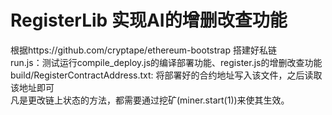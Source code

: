 # RegisterLib 实现AI的增删改查功能
根据https://github.com/cryptape/ethereum-bootstrap 搭建好私链<br/>
run.js：测试运行compile_deploy.js的编译部署功能、register.js的增删改查功能<br/>
build/RegisterContractAddress.txt: 将部署好的合约地址写入该文件，之后读取该地址即可<br/>
凡是更改链上状态的方法，都需要通过挖矿(miner.start(1))来使其生效。
